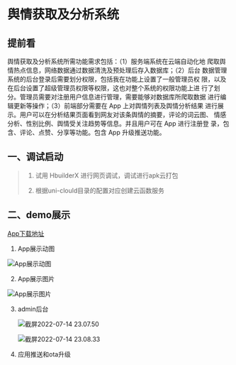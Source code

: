 # 舆情获取及分析系统

## 提前看

舆情获取及分析系统所需功能需求包括：（1）服务端系统在云端自动化地 爬取舆情热点信息，网络数据通过数据清洗及预处理后存入数据库；（2）后台 数据管理系统的后台登录后需要划分权限，包括我在功能上设置了一般管理员权 限，以及在后台设置了超级管理员权限等权限，这也对整个系统的权限功能上进 行了划分。管理员需要对注册用户信息进行管理，需要能够对数据库所爬取数据 进行编辑更新等操作；（3）前端部分需要在 App 上对舆情列表及舆情分析结果 进行展示。用户可以在分析结果页面看到网友对该条舆情的摘要，评论的词云图、 情感分析、性别比例、舆情受关注趋势等信息。并且用户可在 App 进行注册登 录，包含、评论、点赞、分享等功能。包含 App 升级推送功能。

## 一、调试启动

> 1. 试用 HbuilderX 进行网页调试，调试进行apk云打包
>
> 2. 根据uni-clould目录的配置对应创建云函数服务

## 二、demo展示

[App下载地址](https://vkceyugu.cdn.bspapp.com/VKCEYUGU-30331736-ca44-457d-9711-10cf04b51729/a8333895-b52b-41a1-b48e-f40382fc1b26.apk)

1. App展示动图

![App展示动图](https://image.hansking.cn/uPic/202207/Kapture%202022-07-14%20at%2023.54.02-VtsHvP.gif)

2. App展示图片

![App展示图片](https://image.hansking.cn/uPic/202207/%E6%88%AA%E5%B1%8F2022-07-14%2023.57.55-ZqPrap.png)

3. admin后台

   ![截屏2022-07-14 23.07.50](https://image.hansking.cn/uPic/202207/%E6%88%AA%E5%B1%8F2022-07-14%2023.07.50-VFTE8h.png)

   ![截屏2022-07-14 23.08.33](https://image.hansking.cn/uPic/202207/%E6%88%AA%E5%B1%8F2022-07-14%2023.08.33-w8hWCC.png)

4. 应用推送和ota升级
